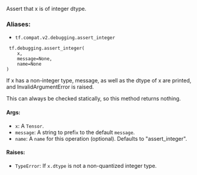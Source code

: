 
Assert that x is of integer dtype.
### Aliases:
- `tf.compat.v2.debugging.assert_integer`

```
 tf.debugging.assert_integer(
    x,
    message=None,
    name=None
)
```

If x has a non-integer type, message, as well as the dtype of x are printed, and InvalidArgumentError is raised.

This can always be checked statically, so this method returns nothing.
#### Args:
- `x`: A `Tensor`.
- `message`: A string to prefi`x` to the default `message`.
- `name`: A `name` for this operation (optional). Defaults to "assert_integer".
#### Raises:
- `TypeError`: If `x.dtype` is not a non-quantized integer type.
